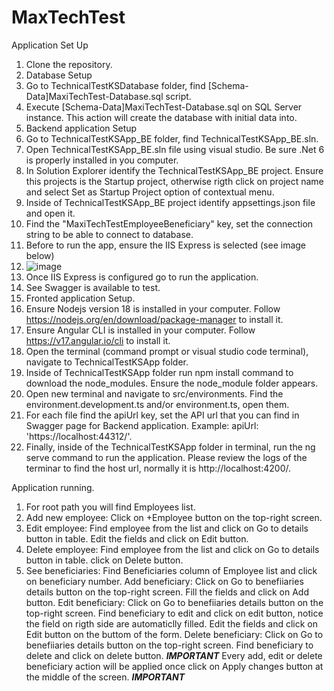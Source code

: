 # MaxTechTest

Application Set Up
1. Clone the repository.
2. Database Setup
3. Go to TechnicalTestKSDatabase folder, find [Schema-Data]MaxiTechTest-Database.sql script.
4. Execute [Schema-Data]MaxiTechTest-Database.sql on SQL Server instance. This action will create the database with initial data into.
5. Backend application Setup
6. Go to TechnicalTestKSApp_BE folder, find TechnicalTestKSApp_BE.sln.
7. Open TechnicalTestKSApp_BE.sln file using visual studio. Be sure .Net 6 is properly installed in you computer.
8. In Solution Explorer identify the TechnicalTestKSApp_BE project. Ensure this projects is the Startup project, otherwise rigth click on project name and select Set as Startup Project option of contextual menu.
9. Inside of TechnicalTestKSApp_BE project identify appsettings.json file and open it.
10. Find the "MaxiTechTestEmployeeBeneficiary" key, set the connection string to be able to connect to database.
11. Before to run the app, ensure the IIS Express is selected (see image below)
12. ![image](https://github.com/ksalomonh/MaxTechTest/assets/13419171/0d7e1d52-fd81-4078-9eb4-48d6ad995220)
13. Once IIS Express is configured go to run the application.
14. See Swagger is available to test.
15. Fronted application Setup.
16. Ensure Nodejs version 18 is installed in your computer. Follow https://nodejs.org/en/download/package-manager to install it.
17. Ensure Angular CLI is installed in your computer. Follow https://v17.angular.io/cli to install it.
18. Open the terminal (command prompt or visual studio code terminal), navigate to TechnicalTestKSApp folder.
19. Inside of TechnicalTestKSApp folder run npm install command to download the node_modules. Ensure the node_module folder appears.
20. Open new terminal and navigate to src/environments. Find the environment.development.ts and/or environment.ts, open them.
21. For each file find the apiUrl key, set the API url that you can find in Swagger page for Backend application. Example: apiUrl: 'https://localhost:44312/'.
22. Finally, inside of the TechnicalTestKSApp folder in terminal, run the ng serve command to run the application. Please review the logs of the terminar to find the host url, normally it is http://localhost:4200/.


Application running.
1. For root path you will find Employees list.
2. Add new employee: Click on +Employee button on the top-right screen.
3. Edit employee: Find employee from the list and click on Go to details button in table. Edit the fields and click on Edit button.
4. Delete employee: Find employee from the list and click on Go to details button in table. click on Delete button.
5. See beneficiaries:
       Find Beneficiaries column of Employee list and click on beneficiary number.
       Add beneficiary: Click on Go to benefiiaries details button on the top-right screen. Fill the fields and click on Add button.
       Edit beneficiary: Click on Go to benefiiaries details button on the top-right screen. Find beneficiary to edit and click on edit button, notice the field on rigth side are automaticlly filled. Edit the fields and click on Edit button on the buttom of the form.
       Delete beneficiary: Click on Go to benefiiaries details button on the top-right screen. Find beneficiary to delete and click on delete button.
   ***IMPORTANT***
       Every add, edit or delete beneficiary action will be applied once click on Apply changes button at the middle of the screen.
   ***IMPORTANT*** 
